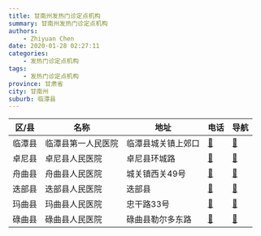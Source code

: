 ```yaml
---
title: 甘南州发热门诊定点机构
summary: 甘南州发热门诊定点机构
authors: 
    - Zhiyuan Chen
date: 2020-01-28 02:27:11
categories: 
    - 发热门诊定点机构
tags: 
    - 发热门诊定点机构
province: 甘肃省
city: 甘南州
suburb: 临潭县
---
```


|  区/县  |  名称  |  地址  |  电话  |  导航  |
|------|-------|------|------|------|
|  临潭县  |  临潭县第一人民医院  |  临潭县城关镇上郊口  |  [🧭](https://ditu.amap.com/search?query=临潭县第一人民医院)  |  [🧭](https://ditu.amap.com/search?query=临潭县第一人民医院)  
|  卓尼县  |  卓尼县人民医院  |  卓尼县环城路  |  [🧭](https://ditu.amap.com/search?query=卓尼县人民医院)  |  [🧭](https://ditu.amap.com/search?query=卓尼县人民医院)  
|  舟曲县  |  舟曲县人民医院  |  城关镇西关49号  |  [🧭](https://ditu.amap.com/search?query=舟曲县人民医院)  |  [🧭](https://ditu.amap.com/search?query=舟曲县人民医院)  
|  迭部县  |  迭部县人民医院  |  迭部县  |  [🧭](https://ditu.amap.com/search?query=迭部县人民医院)  |  [🧭](https://ditu.amap.com/search?query=迭部县人民医院)  
|  玛曲县  |  玛曲县人民医院  |  忠干路33号  |  [🧭](https://ditu.amap.com/search?query=玛曲县人民医院)  |  [🧭](https://ditu.amap.com/search?query=玛曲县人民医院)  
|  碌曲县  |  碌曲县人民医院  |  碌曲县勒尔多东路  |  [🧭](https://ditu.amap.com/search?query=碌曲县人民医院)  |  [🧭](https://ditu.amap.com/search?query=碌曲县人民医院)  

